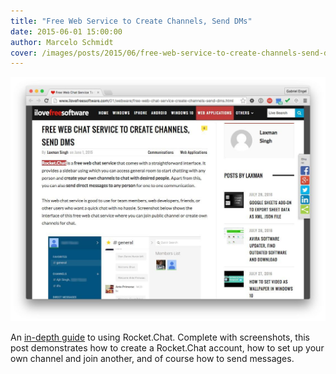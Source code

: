 ```yaml
---
title: "Free Web Service to Create Channels, Send DMs"
date: 2015-06-01 15:00:00
author: Marcelo Schmidt
cover: /images/posts/2015/06/free-web-service-to-create-channels-send-dms/ilovefreesoftware.jpg
---
```


![](/images/posts/2015/06/free-web-service-to-create-channels-send-dms/I-Love-Free-Software---Jun-1-2015.jpg?)

An [in-depth guide](http://www.ilovefreesoftware.com/01/webware/free-web-chat-service-create-channels-send-dms.html) to using Rocket.Chat. Complete with screenshots, this post demonstrates how to create a Rocket.Chat account, how to set up your own channel and join another, and of course how to send messages.
